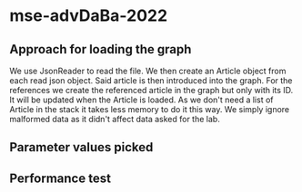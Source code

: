 # mse-advDaBa-2022
## Approach for loading the graph
We use JsonReader to read the file. We then create an Article object from each read json object. Said article is then introduced into the graph. For the references we create the referenced article in the graph but only with its ID. It will be updated when the Article is loaded. As we don't need a list of Article in the stack it takes less memory to do it this way. We simply ignore malformed data as it didn't affect data asked for the lab.  
## Parameter values picked

## Performance test
